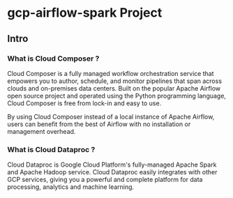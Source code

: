 # gcp-airflow-spark Project

## Intro
### What is Cloud Composer ?
Cloud Composer is a fully managed workflow orchestration service that empowers you to author, schedule, and monitor pipelines that span across clouds and on-premises data centers. Built on the popular Apache Airflow open source project and operated using the Python programming language, Cloud Composer is free from lock-in and easy to use.

By using Cloud Composer instead of a local instance of Apache Airflow, users can benefit from the best of Airflow with no installation or management overhead.
### What is Cloud Dataproc ?
Cloud Dataproc is Google Cloud Platform's fully-managed Apache Spark and Apache Hadoop service. Cloud Dataproc easily integrates with other GCP services, giving you a powerful and complete platform for data processing, analytics and machine learning.